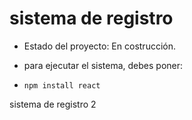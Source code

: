 <h1> sistema de registro</h1>

- Estado del proyecto: En costrucción.

- para ejecutar el sistema, debes poner:

- ``` npm install react ```


sistema de registro 2
